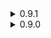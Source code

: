 <details>
<summary>0.9.1 </summary>

* I forgot the asset bundle, oops
</details>
<details>
<summary>0.9.0 </summary>

* Initial release
</details>